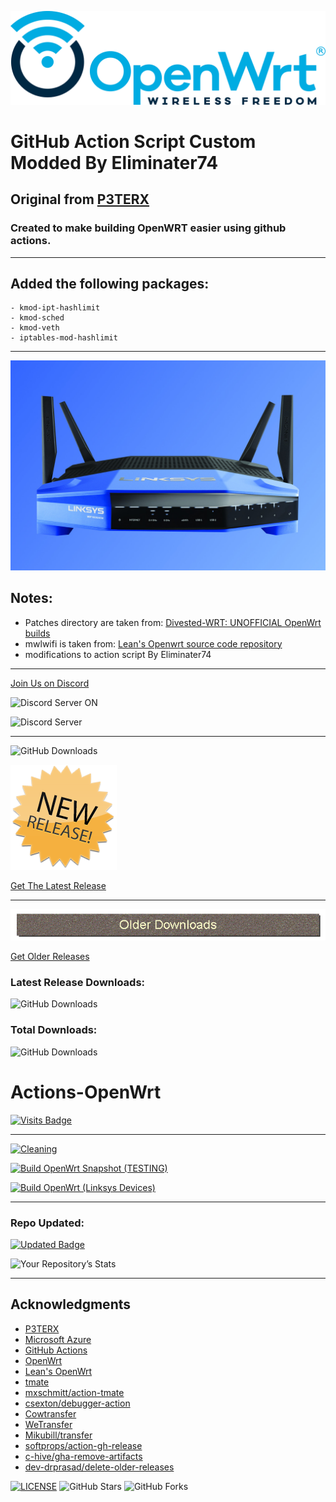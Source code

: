 ![OpenWRT](images/2021/06/logo.png)

# GitHub Action Script Custom Modded By Eliminater74
## Original from [P3TERX](https://github.com/P3TERX/Actions-OpenWrt)
### Created to make building OpenWRT easier using github actions.

_______________________________________________________________________
## Added the following packages:
    - kmod-ipt-hashlimit
    - kmod-sched
    - kmod-veth
    - iptables-mod-hashlimit
_______________________________________________________________________

![LinksysWRT3200ACM](images/2021/06/linksys-wrt3200acm.jpg)

## Notes:
- Patches directory are taken from: [Divested-WRT: UNOFFICIAL OpenWrt builds](https://divested.dev/unofficial-openwrt-builds/mvebu-linksys/patches/)
- mwlwifi is taken from: [Lean's Openwrt source code repository](https://github.com/coolsnowwolf/lede/tree/master/package/kernel/mwlwifi)
- modifications to action script By Eliminater74
_______________________________________________________________________
[Join Us on Discord][0b9719c2]

  [0b9719c2]: https://discord.gg/png5rqZk "Discord"

![Discord Server ON](https://img.shields.io/badge/Discord-877232316756418580?style=for-the-badge&logo=discord&logoColor=white)

![Discord Server](https://img.shields.io/discord/877232316756418580)
_______________________________________________________________________

![GitHub Downloads](https://img.shields.io/github/release-date/Firebrand-mx/FBmx-MyOpenWrt?style=plastic)

![New Releases](images/2021/09/new-releases.png)

[Get The Latest Release][a6e54f9f]
_______________________________________________________________________
![Older Releases](images/2021/09/older-releases.png)

[Get Older Releases][48fb9c00]

  [a6e54f9f]: https://github.com/Firebrand-mx/FBmx-MyOpenWrt/releases/latest "Latest Release"
  [48fb9c00]: https://github.com/Firebrand-mx/FBmx-MyOpenWrt/releases "Older Releases"

### Latest Release Downloads:
![GitHub Downloads](https://img.shields.io/github/downloads/Firebrand-mx/FBmx-MyOpenWrt/latest/total?style=for-the-badge)

### Total Downloads:
![GitHub Downloads](https://img.shields.io/github/downloads/Firebrand-mx/FBmx-MyOpenWrt/total?style=for-the-badge)
# Actions-OpenWrt

[![Visits Badge](https://badges.pufler.dev/visits/Firebrand-mx/FBmx-MyOpenWrt)](https://badges.pufler.dev)
_______________________________________________________________________
[![Cleaning](https://github.com/Firebrand-mx/FBmx-MyOpenWrt/actions/workflows/cleanup.yml/badge.svg)](https://github.com/Firebrand-mx/FBmx-MyOpenWrt/actions/workflows/cleanup.yml)

[![Build OpenWrt Snapshot (TESTING)](https://github.com/Firebrand-mx/FBmx-MyOpenWrt/actions/workflows/build-openwrt-snapshot.yml/badge.svg)](https://github.com/DevOpenWRT-Router/Action_OpenWRT_AutoBuild_Linksys_Devices/actions/workflows/build-openwrt-snapshot.yml)

[![Build OpenWrt (Linksys Devices)](https://github.com/Firebrand-mx/FBmx-MyOpenWrt/actions/workflows/build-openwrt.yml/badge.svg)](https://github.com/Firebrand-mx/FBmx-MyOpenWrt/actions/workflows/build-openwrt.yml)
_______________________________________________________________________


### Repo Updated:
[![Updated Badge](https://badges.pufler.dev/updated/Firebrand-mx/FBmx-MyOpenWrt)](https://badges.pufler.dev)

![Your Repository’s Stats](https://github-readme-stats.vercel.app/api?username=Firebrand-mx&show_icons=true)


_______________________________________________________________________

## Acknowledgments

- [P3TERX](https://github.com/P3TERX/Actions-OpenWrt)
- [Microsoft Azure](https://azure.microsoft.com)
- [GitHub Actions](https://github.com/features/actions)
- [OpenWrt](https://github.com/openwrt/openwrt)
- [Lean's OpenWrt](https://github.com/coolsnowwolf/lede)
- [tmate](https://github.com/tmate-io/tmate)
- [mxschmitt/action-tmate](https://github.com/mxschmitt/action-tmate)
- [csexton/debugger-action](https://github.com/csexton/debugger-action)
- [Cowtransfer](https://cowtransfer.com)
- [WeTransfer](https://wetransfer.com/)
- [Mikubill/transfer](https://github.com/Mikubill/transfer)
- [softprops/action-gh-release](https://github.com/softprops/action-gh-release)
- [c-hive/gha-remove-artifacts](https://github.com/c-hive/gha-remove-artifacts)
- [dev-drprasad/delete-older-releases](https://github.com/dev-drprasad/delete-older-releases)

[![LICENSE](https://img.shields.io/github/license/mashape/apistatus.svg?style=flat-square&label=License)](https://github.com/Firebrand-mx/FBmx-MyOpenWrt/blob/master/LICENSE) ![GitHub Stars](https://img.shields.io/github/stars/Firebrand-mx/FBmx-MyOpenWrt.svg?style=flat-square&label=Stars&logo=github) ![GitHub Forks](https://img.shields.io/github/forks/Firebrand-mx/FBmx-MyOpenWrt.svg?style=flat-square&label=Forks&logo=github)
